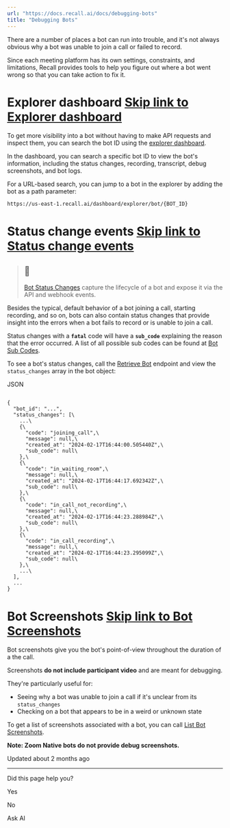 ```yaml
---
url: "https://docs.recall.ai/docs/debugging-bots"
title: "Debugging Bots"
---
```


There are a number of places a bot can run into trouble, and it's not always obvious why a bot was unable to join a call or failed to record.

Since each meeting platform has its own settings, constraints, and limitations, Recall provides tools to help you figure out where a bot went wrong so that you can take action to fix it.

# Explorer dashboard   [Skip link to Explorer dashboard](https://docs.recall.ai/docs/debugging-bots\#explorer-dashboard)

To get more visibility into a bot without having to make API requests and inspect them, you can search the bot ID using the [explorer dashboard](https://api.recall.ai/dashboard/explorer/).

In the dashboard, you can search a specific bot ID to view the bot's information, including the status changes, recording, transcript, debug screenshots, and bot logs.

For a URL-based search, you can jump to a bot in the explorer by adding the bot as a path parameter:

```rdmd-code lang- theme-light
https://us-east-1.recall.ai/dashboard/explorer/bot/{BOT_ID}

```

# Status change events   [Skip link to Status change events](https://docs.recall.ai/docs/debugging-bots\#status-change-events)

> ## 📘
>
> [Bot Status Changes](https://docs.recall.ai/docs/bot-status-change-events) capture the lifecycle of a bot and expose it via the API and webhook events.

Besides the typical, default behavior of a bot joining a call, starting recording, and so on, bots can also contain status changes that provide insight into the errors when a bot fails to record or is unable to join a call.

Status changes with a **`fatal`** code will have a **`sub_code`** explaining the reason that the error occurred. A list of all possible sub codes can be found at [Bot Sub Codes](https://docs.recall.ai/reference/subcodes).

To see a bot's status changes, call the [Retrieve Bot](https://docs.recall.ai/reference/bot_retrieve) endpoint and view the `status_changes` array in the bot object:

JSON

```rdmd-code lang-json theme-light

{
  "bot_id": "...",
  "status_changes": [\
    ...\
    {\
      "code": "joining_call",\
      "message": null,\
      "created_at": "2024-02-17T16:44:00.505440Z",\
      "sub_code": null\
    },\
    {\
      "code": "in_waiting_room",\
      "message": null,\
      "created_at": "2024-02-17T16:44:17.692342Z",\
      "sub_code": null\
    },\
    {\
      "code": "in_call_not_recording",\
      "message": null,\
      "created_at": "2024-02-17T16:44:23.288984Z",\
      "sub_code": null\
    },\
    {\
      "code": "in_call_recording",\
      "message": null,\
      "created_at": "2024-02-17T16:44:23.295099Z",\
      "sub_code": null\
    },\
    ...\
  ],
  ...
}

```

# Bot Screenshots   [Skip link to Bot Screenshots](https://docs.recall.ai/docs/debugging-bots\#bot-screenshots)

Bot screenshots give you the bot's point-of-view throughout the duration of a the call.

Screenshots **do not include participant video** and are meant for debugging.

They're particularly useful for:

- Seeing why a bot was unable to join a call if it's unclear from its `status_changes`
- Checking on a bot that appears to be in a weird or unknown state

To get a list of screenshots associated with a bot, you can call [List Bot Screenshots](https://docs.recall.ai/reference/bot_screenshots_list).

**Note: Zoom Native bots do not provide debug screenshots.**

Updated about 2 months ago

* * *

Did this page help you?

Yes

No

Ask AI